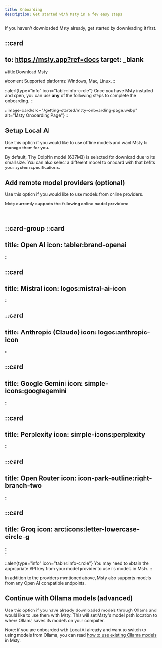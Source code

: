 ```yaml
---
title: Onboarding
description: Get started with Msty in a few easy steps
---
```


If you haven't downloaded Msty already, get started by downloading it first.

::card
---
to: https://msty.app?ref=docs
target: \_blank
---

#title
Download Msty

#content
Supported platforms: Windows, Mac, Linux.
::

::alert{type="info" icon="tabler:info-circle"}
  Once you have Msty installed and open, you can use **any** of the following steps to complete the onboarding.
::

::image-card{src="/getting-started/msty-onboarding-page.webp" alt="Msty Onboarding Page"}
::

## Setup Local AI
Use this option if you would like to use offline models and want Msty to manage them for you.

By default, Tiny Dolphin model (637MB) is selected for download due to its small size. You can also select a different model to onboard with that befits your system specifications.

## Add remote model providers (optional)
Use this option if you would like to use models from online providers.

Msty currently supports the following online model providers:

<br />

::card-group
  ::card
  ---
  title: Open AI
  icon: tabler:brand-openai
  ---
  ::

  ::card
  ---
  title: Mistral
  icon: logos:mistral-ai-icon
  ---
  ::

  ::card
  ---
  title: Anthropic (Claude)
  icon: logos:anthropic-icon
  ---
  ::

  ::card
  ---
  title: Google Gemini
  icon: simple-icons:googlegemini
  ---
  ::

  ::card
  ---
  title: Perplexity
  icon: simple-icons:perplexity
  ---
  ::

  ::card
  ---
  title: Open Router
  icon: icon-park-outline:right-branch-two
  ---
  ::

  ::card
  ---
  title: Groq
  icon: arcticons:letter-lowercase-circle-g
  ---
  ::  
::

::alert{type="info" icon="tabler:info-circle"}
  You may need to obtain the appropriate API key from your model provider to use its models in Msty.
::

In addition to the providers mentioned above, Msty also supports models from any Open AI compatible endpoints.

## Continue with Ollama models (advanced)
Use this option if you have already downloaded models through Ollama and would like to use them with Msty. This will set Msty's model path location to where Ollama saves its models on your computer.

Note: If you are onboarded with Local AI already and want to switch to using models from Ollama, you can read [how to use existing Ollama models](/how-to/use-existing-ollama-models) in Msty.

